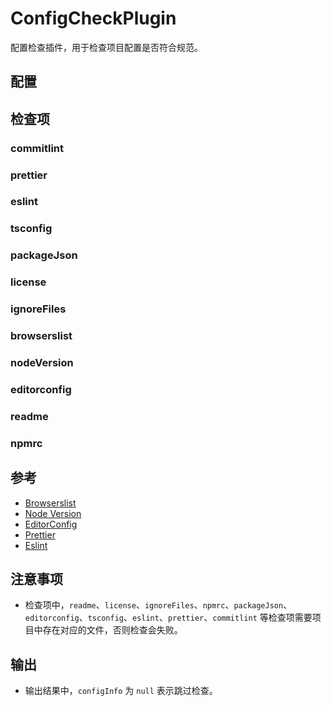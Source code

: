 # ConfigCheckPlugin

配置检查插件，用于检查项目配置是否符合规范。

## 配置

## 检查项

### commitlint

### prettier

### eslint

### tsconfig

### packageJson

### license

### ignoreFiles

### browserslist

### nodeVersion

### editorconfig

### readme

### npmrc

## 参考

- [Browserslist](https://github.com/browserslist/browserslist)
- [Node Version](https://github.com/nodejs/node-version)
- [EditorConfig](https://editorconfig.org/)
- [Prettier](https://prettier.io/)
- [Eslint](https://eslint.org/)

## 注意事项

- 检查项中，`readme`、`license`、`ignoreFiles`、`npmrc`、`packageJson`、`editorconfig`、`tsconfig`、`eslint`、`prettier`、`commitlint` 等检查项需要项目中存在对应的文件，否则检查会失败。

## 输出

- 输出结果中，`configInfo` 为 `null` 表示跳过检查。

